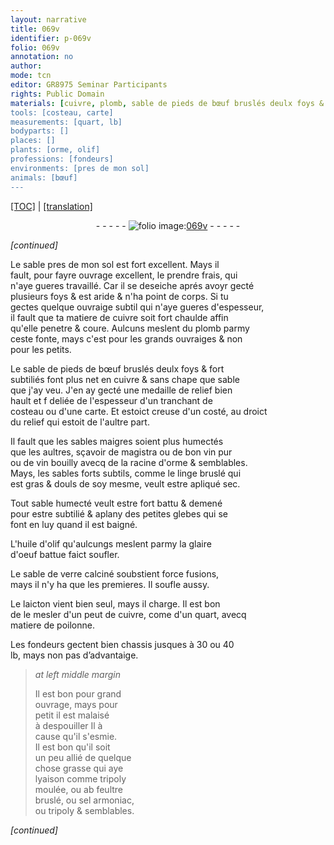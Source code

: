 ```yaml
---
layout: narrative
title: 069v
identifier: p-069v
folio: 069v
annotation: no
author:
mode: tcn
editor: GR8975 Seminar Participants
rights: Public Domain
materials: [cuivre, plomb, sable de pieds de bœuf bruslés deulx foys & fort subtiliés, sables maigres, magistra, vin pur, vin bouilly avecq de la racine d'orme, sables forts subtils, linge bruslé, huile d'olif, glaire d'oeuf battue, sable de verre calciné, laicton, matiere de poilonne., tripoly moulée, feultre bruslé, sel armoniac, tripoly]
tools: [costeau, carte]
measurements: [quart, lb]
bodyparts: []
places: []
plants: [orme, olif]
professions: [fondeurs]
environments: [pres de mon sol]
animals: [bœuf]
---
```


<p><a href="{{ site.baseurl }}/normalized/">[TOC]</a> | <a href="{{ site.baseurl }}/texts/p-069v_tl/" target="_blank">[translation]</a></p><div class="folio" align="center">- - - - - <a href="http://gallica.bnf.fr/ark:/12148/btv1b10500001g/f144.image" target="_blank"><img src="https://cu-mkp.github.io/2017-workshop-edition/assets/photo-icon.png" alt="folio image: " style="display:inline-block; margin-bottom:-3px;"/>069v</a> - - - - - </div>  
 
*[continued]*
  
Le sable <span class="env">pres de mon sol</span> est fort excellent. Mays il<br/> fault, pour fayre ouvrage excellent, le prendre frais, qui<br/> n'aye gueres travaillé. Car il se deseiche aprés avoyr gecté<br/> plusieurs foys & est aride & n'ha point de corps. Si tu<br/> gectes quelque ouvraige subtil qui n'aye gueres d'espesseur,<br/> il fault que ta matiere de <span class="m">cuivre</span> soit fort chaulde affin<br/> qu'elle penetre & coure. Aulcuns meslent du <span class="m">plomb</span> parmy<br/> ceste fonte, mays c'est pour les grands ouvraiges & non<br/> pour les petits.
 
Le <span class="m">sable de pieds de <span class="al">bœuf</span> bruslés deulx foys & fort<br/> subtiliés</span> font plus net en <span class="m">cuivre</span> & sans chape que sable<br/> que j'ay veu. J'en ay gecté une medaille de relief bien<br/> hault et <span class="del">f</span> deliée de l'espesseur d'un tranchant de<br/> <span class="tl">costeau</span> ou d'une <span class="tl">carte</span>. Et estoict creuse d'un costé, au droict<br/> du relief qui estoit de l'aultre part.
 
Il fault que les <span class="m">sables maigres</span> soient plus humectés<br/> que les aultres, sçavoir de <span class="m">magistra</span> ou de bon <span class="m">vin pur</span><br/> ou de <span class="m">vin bouilly avecq de la racine d'<span class="pa">orme</span></span> & semblables.<br/> Mays, les <span class="m">sables forts subtils</span>, co<span class="exp">mm</span>e le <span class="m">linge bruslé</span> qui<br/> est gras & douls de soy mesme, veult estre apliqué sec.
 
Tout sable humecté veult estre fort battu & demené<br/> pour estre subtilié & aplany des petites glebes qui se<br/> font en luy quand il est baigné. 
 
L'<span class="m">huile d'<span class="pa">olif</span></span> qu'aulcungs meslent parmy la <span class="m">glaire<br/> d'oeuf battue</span> faict soufler.
 
Le <span class="m">sable de verre calciné</span> soubstient force fusions,<br/> mays il n'y ha que les premieres. Il soufle aussy.
 
Le <span class="m">laicton</span> vient bien seul, mays il charge. Il est bon<br/> de le mesler d'un peut de <span class="m">cuivre</span>, come d'un <span class="ms">quart</span>, avecq<br/> <span class="m">matiere de poilonne.</span>
 
Les <span class="pro">fondeurs</span> gectent bien chassis jusques à 30 ou 40<br/> <span class="ms">lb</span>, mays non pas d’advantaige.
 
> *at left middle margin*
> 
> 
>   Il est bon pour gra<span class="exp">n</span>d<br/> ouvrage, mays pour<br/> petit il est malaisé<br/> à despouiller <span class="del">Il</span> à<br/> cause qu'il s'esmie.<br/> Il est bon qu'il soit<br/> un peu allié de quelque<br/> chose grasse qui aye<br/> lyaison co<span class="exp">mm</span>e <span class="m">tripoly<br/> moulée</span>, ou <span class="del">ab</span> <span class="m">feultre<br/> bruslé</span>, ou <span class="m">sel armoniac</span>,<br/> ou <span class="m">tripoly</span> & semblables.
 
*[continued]*
 
